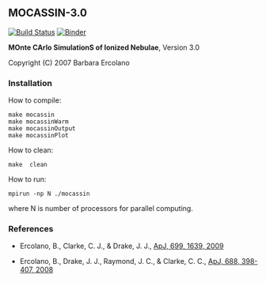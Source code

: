 ## MOCASSIN-3.0
[![Build Status](https://travis-ci.org/equib/MOCASSIN-3.0.svg?branch=master)](https://travis-ci.org/equib/MOCASSIN-3.0)
[![Binder](http://mybinder.org/badge.svg)](http://mybinder.org/repo/equib/mocassin-3.0)

**MOnte CArlo SimulationS of Ionized Nebulae**, Version 3.0

Copyright (C) 2007 Barbara Ercolano 

### Installation

How to compile:

    make mocassin
    make mocassinWarm
    make mocassinOutput
    make mocassinPlot

How to clean:

    make  clean
     
How to run:

    mpirun -np N ./mocassin

where N is number of processors for parallel computing.

### References

* Ercolano, B., Clarke, C. J., & Drake, J. J., [ApJ, 699, 1639, 2009](http://adsabs.harvard.edu/abs/2009ApJ...699.1639E)

* Ercolano, B., Drake, J. J., Raymond, J. C., & Clarke, C. C., [ApJ, 688, 398-407, 2008](http://adsabs.harvard.edu/abs/2008ApJ...688..398E)
